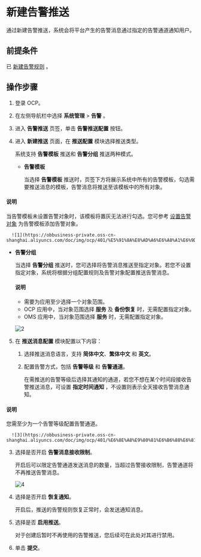 # 新建告警推送

通过新建告警推送，系统会将平台产生的告警消息通过指定的告警通道通知用户。

## 前提条件

已 [新建告警规则](2.create-an-alarm-roles.md) 。

## 操作步骤

1. 登录 OCP。

2. 在左侧导航栏中选择 **系统管理** \> **告警** 。

3. 进入 **告警推送** 页签，单击 **告警推送配置** 按钮。

4. 进入 **新建推送** 页面，在 **推送配置** 模块选择推送类型。

   系统支持 **告警模板** 推送和 **告警分组** 推送两种模式。

   * **告警模板**

      当选择 **告警模板** 推送时，页签下方将展示系统中所有的告警模板，勾选需要推送消息的模板，告警消息将推送至该模板中的所有对象。

  <main id="notice" type='explain'>
    <h4>说明</h4>
    <p>当告警模板未设置告警对象时，该模板将置灰无法进行勾选。您可参考 <a href="10.set-alarm-object.md">设置告警对象</a> 为告警模板添加告警对象。</p>
  </main>

      ![1](https://obbusiness-private.oss-cn-shanghai.aliyuncs.com/doc/img/ocp/401/%E5%91%8A%E8%AD%A6%E6%A8%A1%E6%9D%BF%E6%8E%A8%E9%80%811.png)

   * **告警分组**

      当选择 **告警分组** 推送时，您可选择将告警消息推送至指定对象。若您不设置指定对象，系统将根据分组配置规则及告警对象配置推送告警消息。

      <main id="explain" type='alert'>
      <h4>说明</h4>
      <p><ul><li>需要为应用至少选择一个对象范围。</li><li>OCP 应用中，当对象范围选择 <b>服务</b> 及 <b>备份恢复</b> 时，无需配置指定对象。</li><li>OMS 应用中，当对象范围选择 <b>服务</b> 时，无需配置指定对象。</li></ul></p>
      </main>

      ![2](https://obbusiness-private.oss-cn-shanghai.aliyuncs.com/doc/img/ocp/402-cn/%E5%91%8A%E8%AD%A6%E5%88%86%E7%BB%84.png)

5. 在 **推送消息配置** 模块配置以下内容：

   1. 选择推送消息语言，支持 **简体中文**、**繁体中文** 和 **英文**。

   2. 配置告警方式，包括 **告警等级** 和 **告警通道**。

      在需推送的告警等级后选择其通知的通道，若您不想在某个时间段接收告警推送消息，可设置 **指定时间通知** ，不设置则表示全天接收告警消息通知。

  <main id="notice" type='explain'>
    <h4>说明</h4>
    <p>您需至少为一个告警等级配置告警通道。</p>
  </main>

      ![3](https://obbusiness-private.oss-cn-shanghai.aliyuncs.com/doc/img/ocp/401/%E6%8E%A8%E9%80%81%E6%B6%88%E6%81%AF%E8%AF%AD%E8%A8%801.png)

   3. 选择是否开启 **告警消息接收限制**。

      开启后可以限定告警通道发送消息的数量，当超过告警接收限制，告警通道将不再推送告警消息。

      ![4](https://obbusiness-private.oss-cn-shanghai.aliyuncs.com/doc/img/ocp/401/%E5%91%8A%E8%AD%A6%E6%B6%88%E6%81%AF%E6%8E%A5%E6%94%B6%E9%99%90%E5%88%B61.png)

   4. 选择是否开启 **恢复通知**。

      开启后，推送的告警规则恢复正常时，会发送通知消息。

   5. 选择是否 **启用推送**。

      对于创建后暂时不再使用的告警推送，您后续可在此处对其进行禁用。

6. 单击 **提交**。
